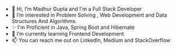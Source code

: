 - 👋 Hi, I’m Madhur Gupta and I'm a Full Stack Developer
- 👀 I’m interested in Problem Solving , Web Development and Data Structures And Algorithms.
- ✨ I'm Proficient in Java, Spring Boot and Hibernate
- 🌱 I’m currently learning Frontend Development
- 📫 You can reach me out on LinkedIn, Medium and StackOverflow

<!---
MadhurGupta979/MadhurGupta979 is a ✨ special ✨ repository because its `README.md` (this file) appears on your GitHub profile.
You can click the Preview link to take a look at your changes.
--->
